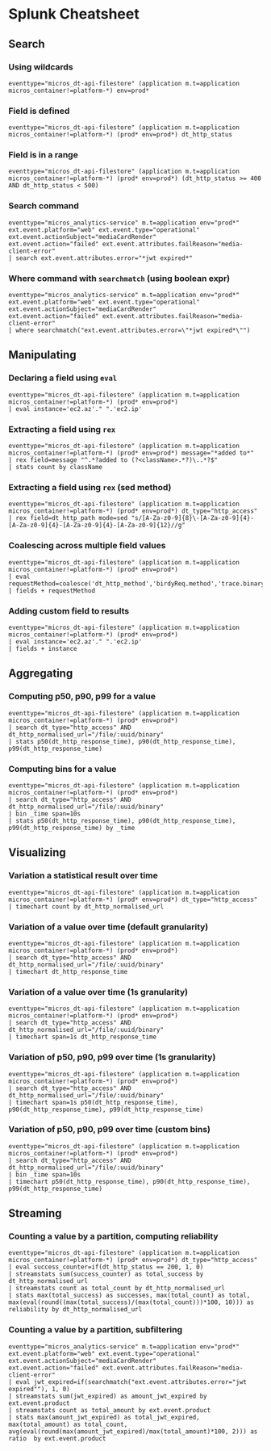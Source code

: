 # Splunk Cheatsheet

## Search

### Using wildcards

```splunk
eventtype="micros_dt-api-filestore" (application m.t=application micros_container!=platform-*) env=prod*
```

### Field is defined

```splunk
eventtype="micros_dt-api-filestore" (application m.t=application micros_container!=platform-*) (prod* env=prod*) dt_http_status
```

### Field is in a range

```splunk
eventtype="micros_dt-api-filestore" (application m.t=application micros_container!=platform-*) (prod* env=prod*) (dt_http_status >= 400 AND dt_http_status < 500)
```

### Search command

```splunk
eventtype="micros_analytics-service" m.t=application env="prod*" ext.event.platform="web" ext.event.type="operational" ext.event.actionSubject="mediaCardRender"
ext.event.action="failed" ext.event.attributes.failReason="media-client-error"
| search ext.event.attributes.error="*jwt expired*"
```

### Where command with `searchmatch` (using boolean expr)

```splunk
eventtype="micros_analytics-service" m.t=application env="prod*" ext.event.platform="web" ext.event.type="operational" ext.event.actionSubject="mediaCardRender"
ext.event.action="failed" ext.event.attributes.failReason="media-client-error"
| where searchmatch("ext.event.attributes.error=\"*jwt expired*\"")
```

## Manipulating

### Declaring a field using `eval`

```splunk
eventtype="micros_dt-api-filestore" (application m.t=application micros_container!=platform-*) (prod* env=prod*)
| eval instance='ec2.az'." ".'ec2.ip'
```

### Extracting a field using `rex`

```splunk
eventtype="micros_dt-api-filestore" (application m.t=application micros_container!=platform-*) (prod* env=prod*) message="*added to*"
| rex field=message "^.*?added to (?<className>.*?)\..*?$"
| stats count by className
```

### Extracting a field using `rex` (sed method)

```splunk
eventtype="micros_dt-api-filestore" (application m.t=application micros_container!=platform-*) (prod* env=prod*) dt_type="http_access"
| rex field=dt_http_path mode=sed "s/[A-Za-z0-9]{8}\-[A-Za-z0-9]{4}-[A-Za-z0-9]{4}-[A-Za-z0-9]{4}-[A-Za-z0-9]{12}//g"
```

### Coalescing across multiple field values

```splunk
eventtype="micros_dt-api-filestore" (application m.t=application micros_container!=platform-*) (prod* env=prod*)
| eval requestMethod=coalesce('dt_http_method','birdyReq.method','trace.binary_annotations.http_method')
| fields + requestMethod
```

### Adding custom field to results

```splunk
eventtype="micros_dt-api-filestore" (application m.t=application micros_container!=platform-*) (prod* env=prod*)
| eval instance='ec2.az'." ".'ec2.ip'
| fields + instance
```

## Aggregating

### Computing p50, p90, p99 for a value

```splunk
eventtype="micros_dt-api-filestore" (application m.t=application micros_container!=platform-*) (prod* env=prod*)
| search dt_type="http_access" AND dt_http_normalised_url="/file/:uuid/binary"
| stats p50(dt_http_response_time), p90(dt_http_response_time), p99(dt_http_response_time)
```

### Computing bins for a value

```splunk
eventtype="micros_dt-api-filestore" (application m.t=application micros_container!=platform-*) (prod* env=prod*)
| search dt_type="http_access" AND dt_http_normalised_url="/file/:uuid/binary"
| bin _time span=10s
| stats p50(dt_http_response_time), p90(dt_http_response_time), p99(dt_http_response_time) by _time
```

## Visualizing

### Variation a statistical result over time

```splunk
eventtype="micros_dt-api-filestore" (application m.t=application micros_container!=platform-*) (prod* env=prod*) dt_type="http_access"
| timechart count by dt_http_normalised_url
```

### Variation of a value over time (default granularity)

```splunk
eventtype="micros_dt-api-filestore" (application m.t=application micros_container!=platform-*) (prod* env=prod*)
| search dt_type="http_access" AND dt_http_normalised_url="/file/:uuid/binary"
| timechart dt_http_response_time
```

### Variation of a value over time (1s granularity)

```splunk
eventtype="micros_dt-api-filestore" (application m.t=application micros_container!=platform-*) (prod* env=prod*)
| search dt_type="http_access" AND dt_http_normalised_url="/file/:uuid/binary"
| timechart span=1s dt_http_response_time
```

### Variation of p50, p90, p99 over time (1s granularity)

```splunk
eventtype="micros_dt-api-filestore" (application m.t=application micros_container!=platform-*) (prod* env=prod*)
| search dt_type="http_access" AND dt_http_normalised_url="/file/:uuid/binary"
| timechart span=1s p50(dt_http_response_time), p90(dt_http_response_time), p99(dt_http_response_time)
```

### Variation of p50, p90, p99 over time (custom bins)

```splunk
eventtype="micros_dt-api-filestore" (application m.t=application micros_container!=platform-*) (prod* env=prod*)
| search dt_type="http_access" AND dt_http_normalised_url="/file/:uuid/binary"
| bin _time span=10s
| timechart p50(dt_http_response_time), p90(dt_http_response_time), p99(dt_http_response_time)
```

## Streaming

### Counting a value by a partition, computing reliability

```splunk
eventtype="micros_dt-api-filestore" (application m.t=application micros_container!=platform-*) (prod* env=prod*) dt_type="http_access"
| eval success_counter=if(dt_http_status == 200, 1, 0)
| streamstats sum(success_counter) as total_success by dt_http_normalised_url
| streamstats count as total_count by dt_http_normalised_url
| stats max(total_success) as successes, max(total_count) as total, max(eval(round((max(total_success)/(max(total_count)))*100, 10))) as reliability by dt_http_normalised_url
```

### Counting a value by a partition, subfiltering

```splunk
eventtype="micros_analytics-service" m.t=application env="prod*"
ext.event.platform="web" ext.event.type="operational" ext.event.actionSubject="mediaCardRender"
ext.event.action="failed" ext.event.attributes.failReason="media-client-error"
| eval jwt_expired=if(searchmatch("ext.event.attributes.error="jwt expired""), 1, 0)
| streamstats sum(jwt_expired) as amount_jwt_expired by ext.event.product
| streamstats count as total_amount by ext.event.product
| stats max(amount_jwt_expired) as total_jwt_expired, max(total_amount) as total_count, avg(eval(round(max(amount_jwt_expired)/max(total_amount)*100, 2))) as ratio  by ext.event.product
```
